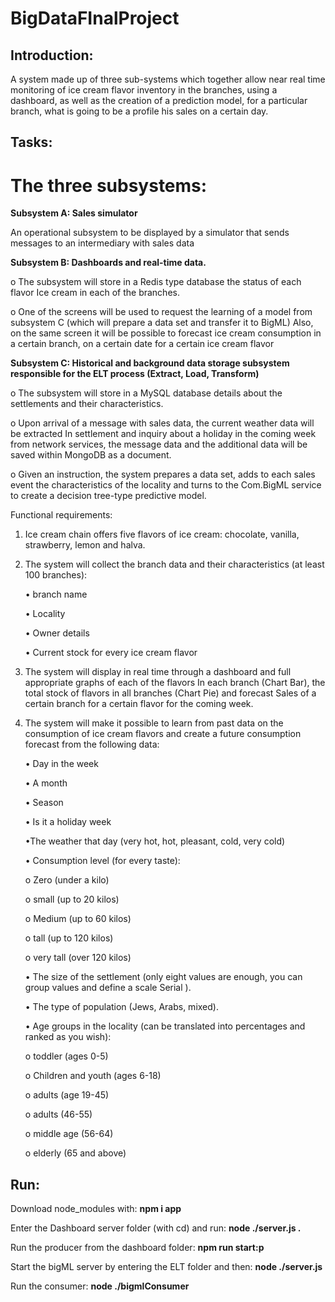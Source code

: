 # BigDataFInalProject

## Introduction:
A system made up of three sub-systems which together allow near real time monitoring of ice cream flavor inventory in the branches, using a dashboard, as well as the creation of a prediction model, for a particular branch, what is going to be a profile his sales on a certain day.




## Tasks:
# The three subsystems:

**Subsystem A: Sales simulator**

An operational subsystem to be displayed by a simulator that sends messages to an intermediary with sales data

**Subsystem B: Dashboards and real-time data.**

o The subsystem will store in a Redis type database the status of each flavor
Ice cream in each of the branches.

o One of the screens will be used to request the learning of a model from subsystem C (which will prepare a data set and transfer it to BigML) Also, on the same screen it will be possible to forecast ice cream consumption in a certain branch, on a certain date for a certain ice cream flavor

**Subsystem C: Historical and background data storage subsystem responsible for the ELT process (Extract, Load, Transform)**

o The subsystem will store in a MySQL database details about the settlements and their characteristics.

o Upon arrival of a message with sales data, the current weather data will be extracted
In settlement and inquiry about a holiday in the coming week from network services, the message data and the additional data will be saved within MongoDB as a document.

o Given an instruction, the system prepares a data set, adds to each sales event the characteristics of the locality and turns to the Com.BigML service to create a decision tree-type predictive model. 

Functional requirements:

1. Ice cream chain offers five flavors of ice cream: chocolate, vanilla, strawberry, lemon and halva.
2. The system will collect the branch data and their characteristics (at least 100 branches):
 
     • branch name

     • Locality

     • Owner details

     • Current stock for every ice cream flavor

3. The system will display in real time through a dashboard and full appropriate graphs of each of the flavors
In each branch (Chart Bar), the total stock of flavors in all branches (Chart Pie) and forecast
Sales of a certain branch for a certain flavor for the coming week.

4. The system will make it possible to learn from past data on the consumption of ice cream flavors and create a future consumption forecast
from the following data:

     • Day in the week

     • A month

     • Season

     • Is it a holiday week

     •The weather that day (very hot, hot, pleasant, cold, very cold)

     • Consumption level (for every taste):

      o Zero (under a kilo)

      o small (up to 20 kilos)

      o Medium (up to 60 kilos)

      o tall (up to 120 kilos)

      o very tall (over 120 kilos)

     • The size of the settlement (only eight values ​​are enough, you can group values ​​and define a scale Serial ).

     • The type of population (Jews, Arabs, mixed).
     
     • Age groups in the locality (can be translated into percentages and ranked as you wish):
     
      o toddler (ages 0-5)
      
      o Children and youth (ages 6-18)
      
      o adults (age 19-45)
      
      o adults (46-55) 
      
      o middle age (56-64)  
      
      o elderly (65 and above)


##  Run:

Download node_modules with: **npm i app**

Enter the Dashboard server folder (with cd) and run: **node ./server.js .**

Run the producer from the dashboard folder: **npm run start:p**

Start the bigML server by entering the ELT folder and then: **node ./server.js**

Run the consumer: **node ./bigmlConsumer**


